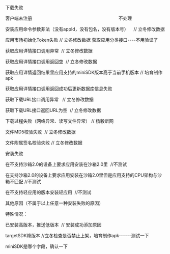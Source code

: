 下载失败

客户端未注册                                                                     不处理

安装应用命令参数非法（没有appId，没有包名，没有版本号）    // 立冬修改数据

应用市场初始化Token失败 // 立冬修改数据 获取应用分类接口----不用验证了

获取应用详情接口调用异常  // 立冬修改数据 

获取应用详情接口调用返回空  // 立冬修改数据

获取应用详情返回结果里应用支持的miniSDK版本高于当前手机版本 // 培育制作apk

获取应用详情接口调用返回成功后更新数据库信息失败  

获取下载URL接口调用异常   // 立冬修改数据

获取下载URL接口返回URL为空  // 立冬修改数据

下载过程失败（网络异常、读写文件异常） // 杨毅断网

文件MD5校验失败  // 立冬修改数据

文件附属签名校验失败 // 立冬修改数据

安装失败

在不支持沙箱2.0的设备上要求应用安装在沙箱2.0里  //不测试

在支持沙箱2.0的设备上要求应用安装在沙箱2.0里但是应用支持的CPU架构与沙箱不匹配 //不测试

在不支持轻应用的版本安装轻应用  //不测试

其他原因（不属于以上任意一种安装失败的原因） 

  

特殊情况：

已安装高版本，推送低版本  // 安装成功添加原因

  

targetSDK降版本 //立冬检查是否禁止上架，培育制作apk------测试一下

miniSDK是哪个字段，确认一下